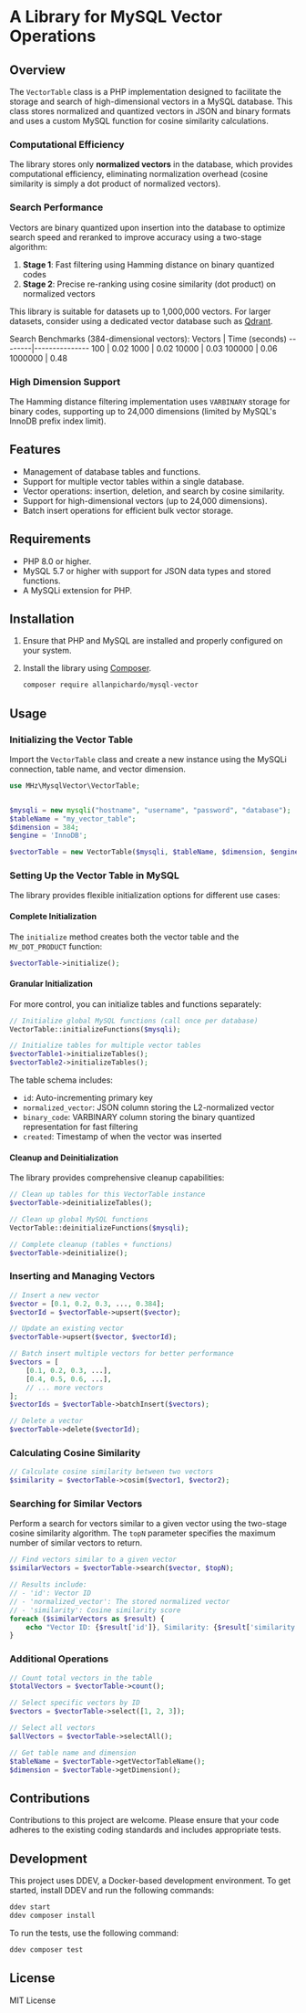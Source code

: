 # A Library for MySQL Vector Operations

## Overview
The `VectorTable` class is a PHP implementation designed to facilitate the storage and search of high-dimensional vectors in a MySQL database. This class stores normalized and quantized vectors in JSON and binary formats and uses a custom MySQL function for cosine similarity calculations.

### Computational Efficiency
The library stores only **normalized vectors** in the database, which provides computational efficiency, eliminating normalization overhead (cosine similarity is simply a dot product of normalized vectors).

### Search Performance
Vectors are binary quantized upon insertion into the database to optimize search speed and reranked to improve accuracy using a two-stage algorithm:
1. **Stage 1**: Fast filtering using Hamming distance on binary quantized codes
2. **Stage 2**: Precise re-ranking using cosine similarity (dot product) on normalized vectors

This library is suitable for datasets up to 1,000,000 vectors. For larger datasets, consider using a dedicated vector database such as [Qdrant](https://qdrant.tech/).

Search Benchmarks (384-dimensional vectors):
Vectors | Time (seconds)
--------|---------------
100     | 0.02
1000    | 0.02
10000   | 0.03
100000  | 0.06
1000000 | 0.48

### High Dimension Support
The Hamming distance filtering implementation uses `VARBINARY` storage for binary codes, supporting up to 24,000 dimensions (limited by MySQL's InnoDB prefix index limit).

## Features
- Management of database tables and functions.
- Support for multiple vector tables within a single database.
- Vector operations: insertion, deletion, and search by cosine similarity.
- Support for high-dimensional vectors (up to 24,000 dimensions).
- Batch insert operations for efficient bulk vector storage.

## Requirements
- PHP 8.0 or higher.
- MySQL 5.7 or higher with support for JSON data types and stored functions.
- A MySQLi extension for PHP.

## Installation
1. Ensure that PHP and MySQL are installed and properly configured on your system.
2. Install the library using [Composer](https://getcomposer.org/).

   ```bash
   composer require allanpichardo/mysql-vector
   ```

## Usage

### Initializing the Vector Table
Import the `VectorTable` class and create a new instance using the MySQLi connection, table name, and vector dimension.
```php
use MHz\MysqlVector\VectorTable;


$mysqli = new mysqli("hostname", "username", "password", "database");
$tableName = "my_vector_table";
$dimension = 384;
$engine = 'InnoDB';

$vectorTable = new VectorTable($mysqli, $tableName, $dimension, $engine);
```

### Setting Up the Vector Table in MySQL
The library provides flexible initialization options for different use cases:

#### Complete Initialization
The `initialize` method creates both the vector table and the `MV_DOT_PRODUCT` function:
```php
$vectorTable->initialize();
```

#### Granular Initialization
For more control, you can initialize tables and functions separately:
```php
// Initialize global MySQL functions (call once per database)
VectorTable::initializeFunctions($mysqli);

// Initialize tables for multiple vector tables
$vectorTable1->initializeTables();
$vectorTable2->initializeTables();
```

The table schema includes:
- `id`: Auto-incrementing primary key
- `normalized_vector`: JSON column storing the L2-normalized vector
- `binary_code`: VARBINARY column storing the binary quantized representation for fast filtering
- `created`: Timestamp of when the vector was inserted

#### Cleanup and Deinitialization
The library provides comprehensive cleanup capabilities:
```php
// Clean up tables for this VectorTable instance
$vectorTable->deinitializeTables();

// Clean up global MySQL functions
VectorTable::deinitializeFunctions($mysqli);

// Complete cleanup (tables + functions)
$vectorTable->deinitialize();
```

### Inserting and Managing Vectors
```php
// Insert a new vector
$vector = [0.1, 0.2, 0.3, ..., 0.384];
$vectorId = $vectorTable->upsert($vector);

// Update an existing vector
$vectorTable->upsert($vector, $vectorId);

// Batch insert multiple vectors for better performance
$vectors = [
    [0.1, 0.2, 0.3, ...],
    [0.4, 0.5, 0.6, ...],
    // ... more vectors
];
$vectorIds = $vectorTable->batchInsert($vectors);

// Delete a vector
$vectorTable->delete($vectorId);
```

### Calculating Cosine Similarity
```php
// Calculate cosine similarity between two vectors
$similarity = $vectorTable->cosim($vector1, $vector2);
```

### Searching for Similar Vectors
Perform a search for vectors similar to a given vector using the two-stage cosine similarity algorithm. The `topN` parameter specifies the maximum number of similar vectors to return.
```php
// Find vectors similar to a given vector
$similarVectors = $vectorTable->search($vector, $topN);

// Results include:
// - 'id': Vector ID
// - 'normalized_vector': The stored normalized vector
// - 'similarity': Cosine similarity score
foreach ($similarVectors as $result) {
    echo "Vector ID: {$result['id']}, Similarity: {$result['similarity']}\n";
}
```

### Additional Operations
```php
// Count total vectors in the table
$totalVectors = $vectorTable->count();

// Select specific vectors by ID
$vectors = $vectorTable->select([1, 2, 3]);

// Select all vectors
$allVectors = $vectorTable->selectAll();

// Get table name and dimension
$tableName = $vectorTable->getVectorTableName();
$dimension = $vectorTable->getDimension();
```


## Contributions
Contributions to this project are welcome. Please ensure that your code adheres to the existing coding standards and includes appropriate tests.

## Development
This project uses DDEV, a Docker-based development environment. To get started, install DDEV and run the following commands:

```bash
ddev start
ddev composer install
```

To run the tests, use the following command:

```bash
ddev composer test
```

## License
MIT License